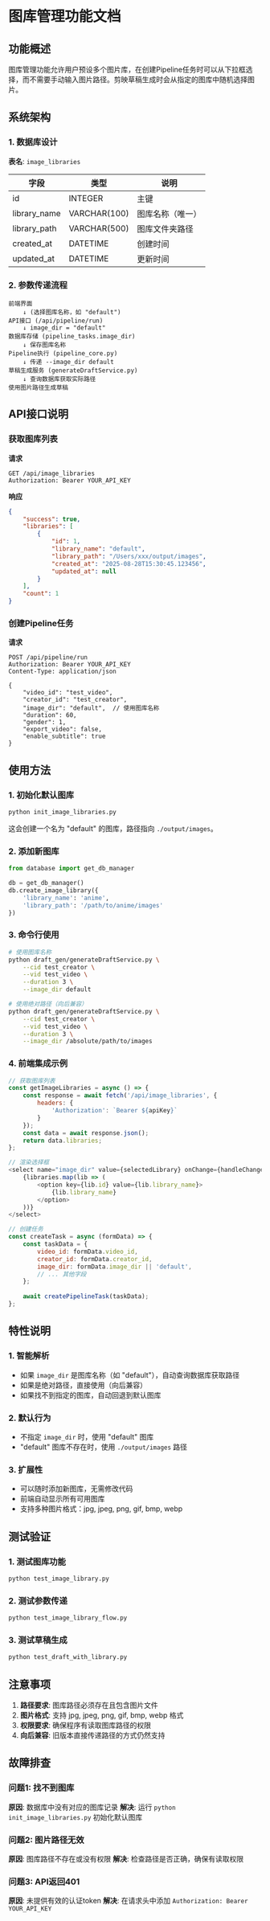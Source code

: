 # 图库管理功能文档

## 功能概述

图库管理功能允许用户预设多个图片库，在创建Pipeline任务时可以从下拉框选择，而不需要手动输入图片路径。剪映草稿生成时会从指定的图库中随机选择图片。

## 系统架构

### 1. 数据库设计

**表名**: `image_libraries`

| 字段 | 类型 | 说明 |
|-----|------|-----|
| id | INTEGER | 主键 |
| library_name | VARCHAR(100) | 图库名称（唯一） |
| library_path | VARCHAR(500) | 图库文件夹路径 |
| created_at | DATETIME | 创建时间 |
| updated_at | DATETIME | 更新时间 |

### 2. 参数传递流程

```
前端界面
    ↓ (选择图库名称，如 "default")
API接口 (/api/pipeline/run)
    ↓ image_dir = "default"
数据库存储 (pipeline_tasks.image_dir)
    ↓ 保存图库名称
Pipeline执行 (pipeline_core.py)
    ↓ 传递 --image_dir default
草稿生成服务 (generateDraftService.py)
    ↓ 查询数据库获取实际路径
使用图片路径生成草稿
```

## API接口说明

### 获取图库列表

**请求**
```http
GET /api/image_libraries
Authorization: Bearer YOUR_API_KEY
```

**响应**
```json
{
    "success": true,
    "libraries": [
        {
            "id": 1,
            "library_name": "default",
            "library_path": "/Users/xxx/output/images",
            "created_at": "2025-08-28T15:30:45.123456",
            "updated_at": null
        }
    ],
    "count": 1
}
```

### 创建Pipeline任务

**请求**
```http
POST /api/pipeline/run
Authorization: Bearer YOUR_API_KEY
Content-Type: application/json

{
    "video_id": "test_video",
    "creator_id": "test_creator",
    "image_dir": "default",  // 使用图库名称
    "duration": 60,
    "gender": 1,
    "export_video": false,
    "enable_subtitle": true
}
```

## 使用方法

### 1. 初始化默认图库

```bash
python init_image_libraries.py
```

这会创建一个名为 "default" 的图库，路径指向 `./output/images`。

### 2. 添加新图库

```python
from database import get_db_manager

db = get_db_manager()
db.create_image_library({
    'library_name': 'anime',
    'library_path': '/path/to/anime/images'
})
```

### 3. 命令行使用

```bash
# 使用图库名称
python draft_gen/generateDraftService.py \
    --cid test_creator \
    --vid test_video \
    --duration 3 \
    --image_dir default

# 使用绝对路径（向后兼容）
python draft_gen/generateDraftService.py \
    --cid test_creator \
    --vid test_video \
    --duration 3 \
    --image_dir /absolute/path/to/images
```

### 4. 前端集成示例

```javascript
// 获取图库列表
const getImageLibraries = async () => {
    const response = await fetch('/api/image_libraries', {
        headers: {
            'Authorization': `Bearer ${apiKey}`
        }
    });
    const data = await response.json();
    return data.libraries;
};

// 渲染选择框
<select name="image_dir" value={selectedLibrary} onChange={handleChange}>
    {libraries.map(lib => (
        <option key={lib.id} value={lib.library_name}>
            {lib.library_name}
        </option>
    ))}
</select>

// 创建任务
const createTask = async (formData) => {
    const taskData = {
        video_id: formData.video_id,
        creator_id: formData.creator_id,
        image_dir: formData.image_dir || 'default',
        // ... 其他字段
    };
    
    await createPipelineTask(taskData);
};
```

## 特性说明

### 1. 智能解析
- 如果 `image_dir` 是图库名称（如 "default"），自动查询数据库获取路径
- 如果是绝对路径，直接使用（向后兼容）
- 如果找不到指定的图库，自动回退到默认图库

### 2. 默认行为
- 不指定 `image_dir` 时，使用 "default" 图库
- "default" 图库不存在时，使用 `./output/images` 路径

### 3. 扩展性
- 可以随时添加新图库，无需修改代码
- 前端自动显示所有可用图库
- 支持多种图片格式：jpg, jpeg, png, gif, bmp, webp

## 测试验证

### 1. 测试图库功能
```bash
python test_image_library.py
```

### 2. 测试参数传递
```bash
python test_image_library_flow.py
```

### 3. 测试草稿生成
```bash
python test_draft_with_library.py
```

## 注意事项

1. **路径要求**: 图库路径必须存在且包含图片文件
2. **图片格式**: 支持 jpg, jpeg, png, gif, bmp, webp 格式
3. **权限要求**: 确保程序有读取图库路径的权限
4. **向后兼容**: 旧版本直接传递路径的方式仍然支持

## 故障排查

### 问题1: 找不到图库
**原因**: 数据库中没有对应的图库记录
**解决**: 运行 `python init_image_libraries.py` 初始化默认图库

### 问题2: 图片路径无效
**原因**: 图库路径不存在或没有权限
**解决**: 检查路径是否正确，确保有读取权限

### 问题3: API返回401
**原因**: 未提供有效的认证token
**解决**: 在请求头中添加 `Authorization: Bearer YOUR_API_KEY`
